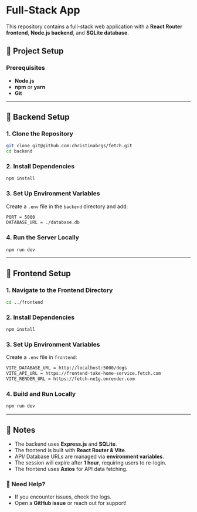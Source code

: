 # Full-Stack App

This repository contains a full-stack web application with a **React Router frontend**, **Node.js backend**, and **SQLite database**.

## 🚀 Project Setup

### Prerequisites
- **Node.js**
- **npm** or **yarn**
- **Git**

---

## 🔧 Backend Setup

### **1. Clone the Repository**
```sh
git clone git@github.com:christinabrgs/fetch.git
cd backend
```

### **2. Install Dependencies**
```sh
npm install
```

### **3. Set Up Environment Variables**
Create a `.env` file in the `backend` directory and add:
```sh
PORT = 5000
DATABASE_URL = ./database.db
```

### **4. Run the Server Locally**
```sh
npm run dev
```

---

## 🎨 Frontend Setup

### **1. Navigate to the Frontend Directory**
```sh
cd ../frontend
```

### **2. Install Dependencies**
```sh
npm install
```

### **3. Set Up Environment Variables**
Create a `.env` file in `frontend`:
```sh
VITE_DATABASE_URL = http://localhost:5000/dogs
VITE_API_URL = https://frontend-take-home-service.fetch.com
VITE_RENDER_URL = https://fetch-ne1g.onrender.com
```

### **4. Build and Run Locally**
```sh
npm run dev
```

---

## 📌 Notes
- The backend uses **Express.js** and **SQLite**.
- The frontend is built with **React Router & Vite**.
- API/ Database URLs are managed via **environment variables**.
- The session will expire after **1 hour**, requiring users to re-login.
- The frontend uses **Axios** for API data fetching.


### 🎯 Need Help?
- If you encounter issues, check the logs.
- Open a **GitHub issue** or reach out for support!


